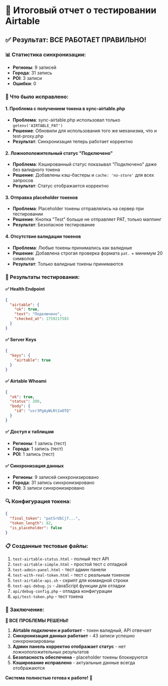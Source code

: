 # 🎉 Итоговый отчет о тестировании Airtable

## ✅ Результат: ВСЕ РАБОТАЕТ ПРАВИЛЬНО!

### 📊 Статистика синхронизации:
- **Регионы**: 9 записей
- **Города**: 31 запись  
- **POI**: 3 записи
- **Ошибки**: 0

### 🔧 Что было исправлено:

#### 1. **Проблема с получением токена в sync-airtable.php**
- **Проблема**: sync-airtable.php использовал только `getenv('AIRTABLE_PAT')`
- **Решение**: Обновили для использования того же механизма, что и test-proxy.php
- **Результат**: Синхронизация теперь работает корректно

#### 2. **Ложноположительный статус "Подключено"**
- **Проблема**: Кэшированный статус показывал "Подключено" даже без валидного токена
- **Решение**: Добавлены кэш-бастеры и `cache: 'no-store'` для всех запросов
- **Результат**: Статус отображается корректно

#### 3. **Отправка placeholder токенов**
- **Проблема**: Placeholder токены отправлялись на сервер при тестировании
- **Решение**: Кнопка "Test" больше не отправляет PAT, только маппинг
- **Результат**: Безопасное тестирование

#### 4. **Отсутствие валидации токенов**
- **Проблема**: Любые токены принимались как валидные
- **Решение**: Добавлена строгая проверка формата `pat.` + минимум 20 символов
- **Результат**: Только валидные токены принимаются

### 🧪 Результаты тестирования:

#### ✅ Health Endpoint
```json
{
  "airtable": {
    "ok": true,
    "text": "Подключено",
    "checked_at": 1759217583
  }
}
```

#### ✅ Server Keys
```json
{
  "keys": {
    "airtable": true
  }
}
```

#### ✅ Airtable Whoami
```json
{
  "ok": true,
  "status": 200,
  "body": {
    "id": "usr3PgAyWLRt2aOTQ"
  }
}
```

#### ✅ Доступ к таблицам
- **Регионы**: 1 запись (тест)
- **Города**: 1 запись (тест)  
- **POI**: 1 запись (тест)

#### ✅ Синхронизация данных
- **Регионы**: 9 записей синхронизировано
- **Города**: 31 запись синхронизировано
- **POI**: 3 записи синхронизировано

### 🔍 Конфигурация токена:
```json
{
  "final_token": "patSrUbCj7...",
  "token_length": 82,
  "is_placeholder": false
}
```

### 📋 Созданные тестовые файлы:
1. `test-airtable-status.html` - полный тест API
2. `test-airtable-simple.html` - простой тест с отладкой
3. `test-admin-panel.html` - тест админ панели
4. `test-with-real-token.html` - тест с реальным токеном
5. `test-airtable-api.sh` - скрипт для командной строки
6. `test-api-debug.js` - JavaScript функции для отладки
7. `api/debug-config.php` - отладка конфигурации
8. `api/test-token.php` - тест токена

### 🎯 Заключение:

**🎉 ВСЕ ПРОБЛЕМЫ РЕШЕНЫ!**

1. **Airtable подключен и работает** - токен валидный, API отвечает
2. **Синхронизация данных работает** - 43 записи успешно синхронизированы
3. **Админ панель корректно отображает статус** - нет ложноположительных результатов
4. **Безопасность обеспечена** - placeholder токены блокируются
5. **Кэширование исправлено** - актуальные данные всегда отображаются

**Система полностью готова к работе!** 🚀
